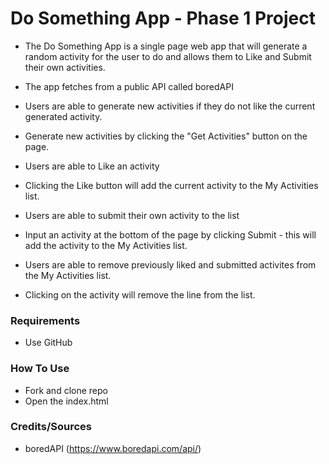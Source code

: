 # Do Something App - Phase 1 Project
* The Do Something App is a single page web app that will generate a random activity for the user to do and allows them to Like and Submit their own activities.
* The app fetches from a public API called boredAPI
* Users are able to generate new activities if they do not like the current generated activity. 
* Generate new activities by clicking the "Get Activities" button on the page.

* Users are able to Like an activity
* Clicking the Like button will add the current activity to the My Activities list.

* Users are able to submit their own activity to the list
* Input an activity at the bottom of the page by clicking Submit - this will add the activity to the My Activities list.

* Users are able to remove previously liked and submitted activites from the My Activities list.
* Clicking on the activity will remove the line from the list.

### Requirements
* Use GitHub


### How To Use
* Fork and clone repo
* Open the index.html

### Credits/Sources
* boredAPI (https://www.boredapi.com/api/)
